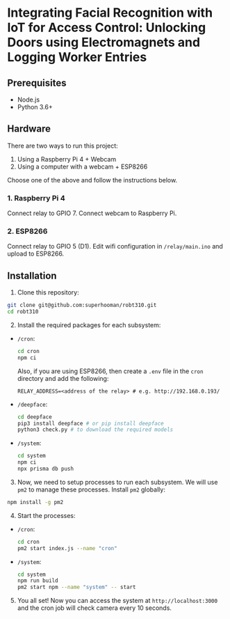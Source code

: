 # Integrating Facial Recognition with IoT for Access Control: Unlocking Doors using Electromagnets and Logging Worker Entries

## Prerequisites
- Node.js
- Python 3.6+

## Hardware

There are two ways to run this project:
1. Using a Raspberry Pi 4 + Webcam
2. Using a computer with a webcam + ESP8266

Choose one of the above and follow the instructions below.

### 1. Raspberry Pi 4
Connect relay to GPIO 7. Connect webcam to Raspberry Pi.

### 2. ESP8266
Connect relay to GPIO 5 (D1). Edit wifi configuration in `/relay/main.ino` and upload to ESP8266. 

## Installation

1. Clone this repository:
```bash
git clone git@github.com:superhooman/robt310.git
cd robt310
```

2. Install the required packages for each subsystem:
- `/cron`: 
    ```bash
    cd cron
    npm ci
    ```
    Also, if you are using ESP8266, then create a `.env` file in the `cron` directory and add the following:
    ```
    RELAY_ADDRESS=<address of the relay> # e.g. http://192.168.0.193/
    ```
- `/deepface`:
    ```bash
    cd deepface
    pip3 install deepface # or pip install deepface
    python3 check.py # to download the required models
    ```
- `/system`:
    ```bash
    cd system
    npm ci
    npx prisma db push
    ```

3. Now, we need to setup processes to run each subsystem. We will use `pm2` to manage these processes. Install `pm2` globally:
```bash
npm install -g pm2
```

4. Start the processes:
- `/cron`:
    ```bash
    cd cron
    pm2 start index.js --name "cron"
    ```
- `/system`:
    ```bash
    cd system
    npm run build
    pm2 start npm --name "system" -- start
    ```

5. You all set! Now you can access the system at `http://localhost:3000` and the cron job will check camera every 10 seconds.

